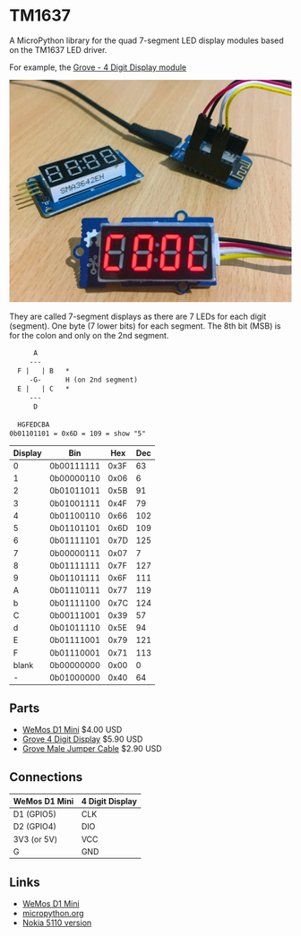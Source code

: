 # TM1637

A MicroPython library for the quad 7-segment LED display modules based on the TM1637 LED driver.

For example, the [Grove - 4 Digit Display module](http://wiki.seeed.cc/Grove-4-Digit_Display/)

![demo](docs/demo.jpg)

They are called 7-segment displays as there are 7 LEDs for each digit (segment).
One byte (7 lower bits) for each segment. The 8th bit (MSB) is for the colon and only on the 2nd segment.

```
      A
     ---
  F |   | B   *
     -G-      H (on 2nd segment)
  E |   | C   *
     ---
      D

  HGFEDCBA
0b01101101 = 0x6D = 109 = show "5"
```

Display | Bin        | Hex  | Dec
------- | ---------- | ---- | ---
0       | 0b00111111 | 0x3F | 63
1       | 0b00000110 | 0x06 | 6
2       | 0b01011011 | 0x5B | 91
3       | 0b01001111 | 0x4F | 79
4       | 0b01100110 | 0x66 | 102
5       | 0b01101101 | 0x6D | 109
6       | 0b01111101 | 0x7D | 125
7       | 0b00000111 | 0x07 | 7
8       | 0b01111111 | 0x7F | 127
9       | 0b01101111 | 0x6F | 111
A       | 0b01110111 | 0x77 | 119
b       | 0b01111100 | 0x7C | 124
C       | 0b00111001 | 0x39 | 57
d       | 0b01011110 | 0x5E | 94
E       | 0b01111001 | 0x79 | 121
F       | 0b01110001 | 0x71 | 113
blank   | 0b00000000 | 0x00 | 0
-       | 0b01000000 | 0x40 | 64

## Parts

* [WeMos D1 Mini](https://www.aliexpress.com/store/product/D1-mini-Mini-NodeMcu-4M-bytes-Lua-WIFI-Internet-of-Things-development-board-based-ESP8266/1331105_32529101036.html) $4.00 USD
* [Grove 4 Digit Display](https://www.seeedstudio.com/grove-4digital-display-p-1198.html) $5.90 USD
* [Grove Male Jumper Cable](https://www.seeedstudio.com/Grove-4-pin-Male-Jumper-to-Grove-4-pin-Conversion-Cable-%285-PCs-per-Pack%29-p-1565.html) $2.90 USD

## Connections

WeMos D1 Mini | 4 Digit Display
------------- | ---------------
D1 (GPIO5)    | CLK
D2 (GPIO4)    | DIO
3V3 (or 5V)   | VCC
G             | GND

## Links

* [WeMos D1 Mini](http://www.wemos.cc/Products/d1_mini.html)
* [micropython.org](http://micropython.org)
* [Nokia 5110 version](https://github.com/mcauser/MicroPython-ESP8266-Nokia-5110-Quad-7-segment)
